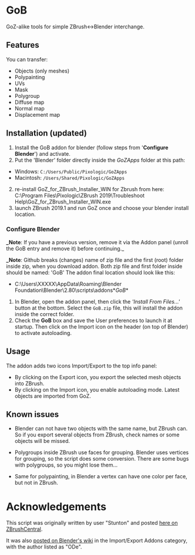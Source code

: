 # GoB

GoZ-alike tools for simple ZBrush<->Blender interchange.


## Features

You can transfer:
* Objects (only meshes)
* Polypainting
* UVs
* Mask
* Polygroup
* Diffuse map
* Normal map
* Displacement map



## Installation (updated)
1. Install the GoB addon for blender (follow steps from '**Configure Blender**') and activate.
1. Put the 'Blender' folder directly inside the _GoZApps_ folder at this path:
  * Windows: `C:/Users/Public/Pixologic/GoZApps`
  * Macintosh: `/Users/Shared/Pixologic/GoZApps`
2. re-install GoZ_for_ZBrush_Installer_WIN for Zbrush from here:
C:\Program Files\Pixologic\ZBrush 2019\Troubleshoot Help\GoZ_for_ZBrush_Installer_WIN.exe
3. launch ZBrush 2019.1 and run GoZ once and choose your blender install location.

### Configure Blender
**_Note**: If you have a previous version, remove it via the Addon panel (unroll the GoB entry and remove it) before continuing._

**_Note**: Github breaks (changes) name of zip file and the first (root) folder inside zip, when you download addon. Both zip file and first folder inside should be named: 'GoB'
The addon final location should look like this:
* C:\Users\XXXXX\AppData\Roaming\Blender Foundation\Blender\2.80\scripts\addons\**GoB**

1. In Blender, open the addon panel, then click the _'Install From Files...'_ button at the bottom. Select the `GoB.zip` file, this will install the addon inside the correct folder.
3. Check the **GoB** box and save the User preferences to launch it at startup. Then click on the Import icon on the header (on top of Blender) to activate autoloading.


## Usage

The addon adds two icons Import/Export to the top info panel:
* By clicking on the Export icon, you export the selected mesh objects into ZBrush.
* By clicking on the Import icon, you enable  autoloading mode. Latest objects are imported from GoZ.

## Known issues

* Blender can not have two objects with the same name, but ZBrush can. So if you export several objects from ZBrush, check names or some objects will be missed.

* Polygroups inside ZBrush use faces for grouping. Blender uses vertices for grouping, so the script does some conversion. There are some bugs with polygroups, so you might lose them...
* Same for polypainting, in Blender a vertex can have one color per face, but not in ZBrush.


# Acknowledgements

This script was originally written by user "Stunton" and posted [here on ZBrushCentral](http://www.zbrushcentral.com/showthread.php?127419-GoB-an-unofficial-GoZ-for-Blender).

It was also [posted on Blender's wiki](https://en.blender.org/index.php/Extensions:2.6/Py/Scripts/Import-Export/GoB_ZBrush_import_export) in the Import/Export Addons category, with the author listed as "ODe".
